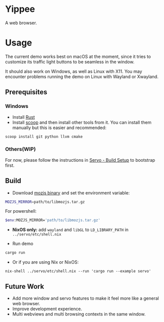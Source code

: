 # Yippee

A web browser.

# Usage

The current demo works best on macOS at the moment, since it tries to customize its traffic light buttons to be seamless in the window.

It should also work on Windows, as well as Linux with X11. You may encounter problems running the demo on Linux with Wayland or Xwayland.

## Prerequisites

### Windows

- Install [Rust](https://www.rust-lang.org/)
- Install [scoop](https://scoop.sh/) and then install other tools from it. You can install them manually but this is easier and recommended:

```sh
scoop install git python llvm cmake
```

### Others(WIP)

For now, please follow the instructions in [Servo - Build Setup](https://github.com/servo/servo) to bootstrap first.

## Build

- Download [mozjs binary](https://github.com/wusyong/mozjs/releases/tag/tag-8410b587d66a36f1660cc3b828359e199eb0760a) and set the environment variable:

```sh
MOZJS_MIRROR=path/to/libmozjs.tar.gz
```

For powershell:

```sh
$env:MOZJS_MIRROR='path/to/libmozjs.tar.gz'
```

- **NixOS only:** add `wayland` and `libGL` to `LD_LIBRARY_PATH` in `../servo/etc/shell.nix`

- Run demo

```sh
cargo run
```

  - Or if you are using Nix or NixOS:

  ```
  nix-shell ../servo/etc/shell.nix --run 'cargo run --example servo'
  ```

## Future Work

- Add more window and servo features to make it feel more like a general web browser.
- Improve  development experience.
- Multi webviews and multi browsing contexts in the same window.